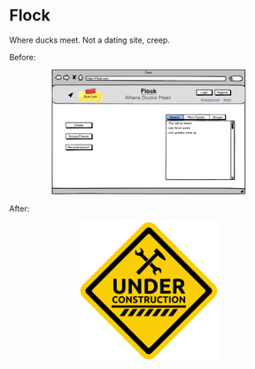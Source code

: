 Flock
=========

Where ducks meet. Not a dating site, creep.

Before:

<p align="center">
  <img src="before_front_page.png" width="350"/>
</p>



After:

<p align="center">
  <img src="Under_Construction_Warning_Sign_PNG_Clipart-839.png" width="50%">
</p>
